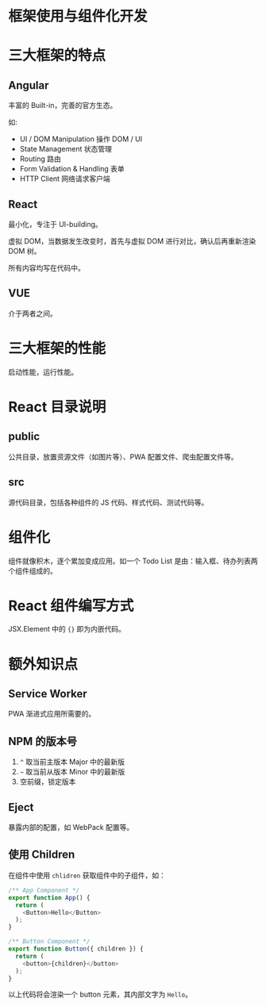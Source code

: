 # 框架使用与组件化开发

# 三大框架的特点

## Angular

丰富的 Built-in，完善的官方生态。

如:

- UI / DOM Manipulation 操作 DOM / UI
- State Management 状态管理
- Routing 路由
- Form Validation & Handling 表单
- HTTP Client 网络请求客户端

## React

最小化，专注于 UI-building。

虚拟 DOM，当数据发生改变时，首先与虚拟 DOM 进行对比，确认后再重新渲染 DOM 树。

所有内容均写在代码中。

## VUE

介于两者之间。

# 三大框架的性能

启动性能，运行性能。

# React 目录说明

## public

公共目录，放置资源文件（如图片等）、PWA 配置文件、爬虫配置文件等。

## src

源代码目录，包括各种组件的 JS 代码、样式代码、测试代码等。

# 组件化

组件就像积木，逐个累加变成应用。如一个 Todo List 是由：输入框、待办列表两个组件组成的。

# React 组件编写方式

JSX.Element 中的 `{}` 即为内嵌代码。

# 额外知识点

## Service Worker

PWA 渐进式应用所需要的。

## NPM 的版本号

1. `^` 取当前主版本 Major 中的最新版
2. `~` 取当前从版本 Minor 中的最新版
3. 空前缀，锁定版本

## Eject

暴露内部的配置，如 WebPack 配置等。

## 使用 Children

在组件中使用 `chlidren` 获取组件中的子组件，如：

```js
/** App Component */
export function App() {
  return (
    <Button>Hello</Button>
  );
}

/** Button Component */
export function Button({ children }) {
  return (
    <button>{children}</button>
  );
}
```

以上代码将会渲染一个 button 元素，其内部文字为 `Hello`。